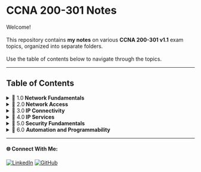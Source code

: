 # CCNA 200-301 Notes

Welcome!   
<br>
This repository contains **my notes** on various **CCNA 200-301 v1.1** exam topics, organized into separate folders.
<br>   
Use the table of contents below to navigate through the topics.

---

## Table of Contents

<details>
  <summary>📂 1.0<b> Network Fundamentals</b> </summary>
  
  &nbsp;&nbsp;&nbsp;&nbsp;&nbsp;&nbsp;&nbsp;&nbsp;&nbsp; 🔗 **1.1** [Explain the role and function of network components](./1.0%20Network%20Fundamentals/readme.md#11-explain-the-role-and-function-of-network-components)  

  &nbsp;&nbsp;&nbsp;&nbsp;&nbsp;&nbsp;&nbsp;&nbsp;&nbsp; 🔗 **1.2** [Describe characteristics of network topology architectures](./1.0%20Network%20Fundamentals/readme.md#12-describe-characteristics-of-network-topology-architectures )  

  &nbsp;&nbsp;&nbsp;&nbsp;&nbsp;&nbsp;&nbsp;&nbsp;&nbsp; 🔗 **1.3** [Compare physical interface and cabling types](./1.0%20Network%20Fundamentals/readme.md#13-compare-physical-interface-and-cabling-types)  

  &nbsp;&nbsp;&nbsp;&nbsp;&nbsp;&nbsp;&nbsp;&nbsp;&nbsp; 🔗 **1.4** [Identify interface and cable issues (collisions, errors, mismatch duplex, and/or speed)](./1.0%20Network%20Fundamentals/readme.md#14-identify-interface-and-cable-issues-collisions-errors-mismatch-duplex-andor-speed  )  

  &nbsp;&nbsp;&nbsp;&nbsp;&nbsp;&nbsp;&nbsp;&nbsp;&nbsp; 🔗 **1.5** [Compare TCP to UDP](./1.0%20Network%20Fundamentals/readme.md#15-compare-tcp-to-udp )  

  &nbsp;&nbsp;&nbsp;&nbsp;&nbsp;&nbsp;&nbsp;&nbsp;&nbsp; 🔗 **1.6** [Configure and verify IPv4 addressing and subnetting](./1.0%20Network%20Fundamentals/readme.md#16-configure-and-verify-ipv4-addressing-and-subnetting)  

  &nbsp;&nbsp;&nbsp;&nbsp;&nbsp;&nbsp;&nbsp;&nbsp;&nbsp; 🔗 **1.7** [Describe private IPv4 addressing](./1.0%20Network%20Fundamentals/readme.md#17-describe-private-ipv4-addressing)  

  &nbsp;&nbsp;&nbsp;&nbsp;&nbsp;&nbsp;&nbsp;&nbsp;&nbsp; 🔗 **1.8** [Configure and verify IPv6 addressing and prefix](./1.0%20Network%20Fundamentals/readme.md#18-configure-and-verify-ipv6-addressing-and-prefix)  

  &nbsp;&nbsp;&nbsp;&nbsp;&nbsp;&nbsp;&nbsp;&nbsp;&nbsp; 🔗 **1.9** [Describe IPv6 address types](./1.0%20Network%20Fundamentals/readme.md#19-describe-ipv6-address-and-types)  

  &nbsp;&nbsp;&nbsp;&nbsp;&nbsp;&nbsp;&nbsp;&nbsp;&nbsp; 🔗 **1.10** [Verify IP parameters for Client OS (Windows, Mac OS, Linux)](./1.0%20Network%20Fundamentals/readme.md#110-verify-ip-parameters-for-client-os-windows-mac-os-linux)  

  &nbsp;&nbsp;&nbsp;&nbsp;&nbsp;&nbsp;&nbsp;&nbsp;&nbsp; 🔗 **1.11** [Describe wireless principles](./1.0%20Network%20Fundamentals/readme.md#111-describe-wireless-principles)  

  &nbsp;&nbsp;&nbsp;&nbsp;&nbsp;&nbsp;&nbsp;&nbsp;&nbsp; 🔗 **1.12** [Explain virtualization fundamentals (server virtualization, containers, and VRFs)](./1.0%20Network%20Fundamentals/readme.md#112-explain-virtualization-fundamentals-server-virtualization-containers-and-vrfs)  

  &nbsp;&nbsp;&nbsp;&nbsp;&nbsp;&nbsp;&nbsp;&nbsp;&nbsp; 🔗 **1.13** [Describe switching concepts](./1.0%20Network%20Fundamentals/readme.md#113-describe-switching-concepts)  

</details>

<details>
  <summary>📂 2.0<b> Network Access </b></summary>

  &nbsp;&nbsp;&nbsp;&nbsp;&nbsp;&nbsp;&nbsp;&nbsp;&nbsp; 🔗 **2.1** [Configure and verify VLANs (normal range) spanning multiple switches](./2.0%20Network%20Access/readme.md#21-configure-and-verify-vlans-normal-range-spanning-multiple-switches)

  &nbsp;&nbsp;&nbsp;&nbsp;&nbsp;&nbsp;&nbsp;&nbsp;&nbsp; 🔗 **2.2** [Configure and verify interswitch connectivity](./2.0%20Network%20Access/readme.md#22-configure-and-verify-interswitch-connectivity)  

  &nbsp;&nbsp;&nbsp;&nbsp;&nbsp;&nbsp;&nbsp;&nbsp;&nbsp; 🔗 **2.3** [Configure and verify Layer 2 discovery protocols (Cisco Discovery Protocol and LLDP)](./2.0%20Network%20Access/readme.md#23-configure-and-verify-layer-2-discovery-protocols-cisco-discovery-protocol-and-lldp)  

  &nbsp;&nbsp;&nbsp;&nbsp;&nbsp;&nbsp;&nbsp;&nbsp;&nbsp; 🔗 **2.4** [Configure and verify (Layer 2/Layer 3) EtherChannel (LACP)](./2.0%20Network%20Access/readme.md#24-configure-and-verify-layer-2-&-layer-3-etherchannel-lacp) 

  &nbsp;&nbsp;&nbsp;&nbsp;&nbsp;&nbsp;&nbsp;&nbsp;&nbsp; 🔗 **2.5** [Interpret basic operations of Rapid PVST+ Spanning Tree Protocol](./2.0%20Network%20Access/readme.md#25-interpret-basic-operations-of-rapid-pvst-spanning-tree-protocol) 

  &nbsp;&nbsp;&nbsp;&nbsp;&nbsp;&nbsp;&nbsp;&nbsp;&nbsp; 🔗 **2.6** [Describe Cisco Wireless Architectures and AP modes](./2.0%20Network%20Access/readme.md#26-describe-cisco-wireless-architectures-and-ap-modes)  

  &nbsp;&nbsp;&nbsp;&nbsp;&nbsp;&nbsp;&nbsp;&nbsp;&nbsp; 🔗 **2.7** [Describe physical infrastructure connections of WLAN components (AP, WLC, access/trunk ports, and LAG)](./2.0%20Network%20Access/readme.md#27-describe-physical-infrastructure-connections-of-wlan-components-ap-wlc-access-trunk-ports-and-lag) 

  &nbsp;&nbsp;&nbsp;&nbsp;&nbsp;&nbsp;&nbsp;&nbsp;&nbsp; 🔗 2.8 [Describe network device management access (Telnet, SSH, HTTP, HTTPS, console, TACACS+/RADIUS, and cloud managed)](./2.0%20Network%20Access/readme.md#28-describe-network-device-management-access-telnet-ssh-http-https-console-tacacs-radius-and-cloud-managed)  

  &nbsp;&nbsp;&nbsp;&nbsp;&nbsp;&nbsp;&nbsp;&nbsp;&nbsp; 🔗 2.9 [Interpret the wireless LAN GUI configuration for client connectivity, such as WLAN creation, security settings, QoS profiles, and advanced settings](./2.0%20Network%20Access/readme.md#29-interpret-the-wireless-lan-gui-configuration-for-client-connectivity-such-as-wlan-creation-security-settings-qos-profiles-and-advanced-settings)  

</details>

<details>
  <summary>📂 3.0<b> IP Connectivity </b></summary>
  
  &nbsp;&nbsp;&nbsp;&nbsp;&nbsp;&nbsp;&nbsp;&nbsp;&nbsp; 🔗 **3.1** [Interpret the components of routing table](./3.0%20IP%20Connectivity/readme.md)  
  &nbsp;&nbsp;&nbsp;&nbsp;&nbsp;&nbsp;&nbsp;&nbsp;&nbsp; 🔗 **3.2** [Determine how a router makes a forwarding decision by default](./3.0%20IP%20Connectivity/readme.md)  
  &nbsp;&nbsp;&nbsp;&nbsp;&nbsp;&nbsp;&nbsp;&nbsp;&nbsp; 🔗 **3.3** [Configure and verify IPv4 and IPv6 static routing](./3.0%20IP%20Connectivity/readme.md)  
  &nbsp;&nbsp;&nbsp;&nbsp;&nbsp;&nbsp;&nbsp;&nbsp;&nbsp; 🔗 **3.4** [Configure and verify single area OSPFv2](./3.0%20IP%20Connectivity/readme.md)  
  &nbsp;&nbsp;&nbsp;&nbsp;&nbsp;&nbsp;&nbsp;&nbsp;&nbsp; 🔗 **3.5** [Describe the purpose, functions, and concepts of first hop redundancy protocols](./3.0%20IP%20Connectivity/readme.md)  
  

</details>

<details>
  <summary>📂 4.0<b> IP Services </b></summary>
  
  &nbsp;&nbsp;&nbsp;&nbsp;&nbsp;&nbsp;&nbsp;&nbsp;&nbsp; 🔗 **4.1** [Configure and verify inside source NAT using static and pools](./4.0%20IP%20Services/readme.md)  
  &nbsp;&nbsp;&nbsp;&nbsp;&nbsp;&nbsp;&nbsp;&nbsp;&nbsp; 🔗 **4.2** [Configure and verify NTP operating in a client and server mode](./4.0%20IP%20Services/readme.md)  
  &nbsp;&nbsp;&nbsp;&nbsp;&nbsp;&nbsp;&nbsp;&nbsp;&nbsp; 🔗 **4.3** [Explain the role of DHCP and DNS within the network](./4.0%20IP%20Services/readme.md)  
  &nbsp;&nbsp;&nbsp;&nbsp;&nbsp;&nbsp;&nbsp;&nbsp;&nbsp; 🔗 **4.4** [Explain the function of SNMP in network operations](./4.0%20IP%20Services/readme.md)  
  &nbsp;&nbsp;&nbsp;&nbsp;&nbsp;&nbsp;&nbsp;&nbsp;&nbsp; 🔗 **4.5** [Describe the use of syslog features including facilities and levels](./4.0%20IP%20Services/readme.md)  
  &nbsp;&nbsp;&nbsp;&nbsp;&nbsp;&nbsp;&nbsp;&nbsp;&nbsp; 🔗 **4.6** [Configure and verify DHCP client and relay](./4.0%20IP%20Services/readme.md)  
  &nbsp;&nbsp;&nbsp;&nbsp;&nbsp;&nbsp;&nbsp;&nbsp;&nbsp; 🔗 **4.7** [Explain the forwarding per-hop behavior (PHB) for QoS, such as classification, marking, queuing, congestion, policing, and shaping](./4.0%20IP%20Services/readme.md)  
  &nbsp;&nbsp;&nbsp;&nbsp;&nbsp;&nbsp;&nbsp;&nbsp;&nbsp; 🔗 **4.8** [Configure network devices for remote access using SSH](./4.0%20IP%20Services/readme.md)  
  &nbsp;&nbsp;&nbsp;&nbsp;&nbsp;&nbsp;&nbsp;&nbsp;&nbsp; 🔗 **4.9** [Describe the capabilities and functions of TFTP/FTP in the network](./4.0%20IP%20Services/readme.md)  

</details>

<details>
  <summary>📂 5.0<b> Security Fundamentals </b></summary>
  
  &nbsp;&nbsp;&nbsp;&nbsp;&nbsp;&nbsp;&nbsp;&nbsp;&nbsp; 🔗 **5.1** [Define key security concepts (threats, vulnerabilities, exploits, and mitigation techniques)](./5.0%20Security%20Fundamentals/readme.md)  
  &nbsp;&nbsp;&nbsp;&nbsp;&nbsp;&nbsp;&nbsp;&nbsp;&nbsp; 🔗 **5.2** [Describe security program elements (user awareness, training, and physical access control)](./5.0%20Security%20Fundamentals/readme.md)  
  &nbsp;&nbsp;&nbsp;&nbsp;&nbsp;&nbsp;&nbsp;&nbsp;&nbsp; 🔗 **5.3** [Configure and verify device access control using local passwords](./5.0%20Security%20Fundamentals/readme.md)  
  &nbsp;&nbsp;&nbsp;&nbsp;&nbsp;&nbsp;&nbsp;&nbsp;&nbsp; 🔗 **5.4** [Describe security password policies elements, such as management, complexity, and password alternatives (multifactor authentication, certificates, and biometrics)](./5.0%20Security%20Fundamentals/readme.md)  
  &nbsp;&nbsp;&nbsp;&nbsp;&nbsp;&nbsp;&nbsp;&nbsp;&nbsp; 🔗 **5.5** [Describe IPsec remote access and site-to-site VPNs](./5.0%20Security%20Fundamentals/readme.md)  
  &nbsp;&nbsp;&nbsp;&nbsp;&nbsp;&nbsp;&nbsp;&nbsp;&nbsp; 🔗 **5.6** [Configure and verify access control lists](./5.0%20Security%20Fundamentals/readme.md)  
  &nbsp;&nbsp;&nbsp;&nbsp;&nbsp;&nbsp;&nbsp;&nbsp;&nbsp; 🔗 **5.7** [Configure and verify Layer 2 security features (DHCP snooping, dynamic ARP inspection, and port security)](./5.0%20Security%20Fundamentals/readme.md)  
  &nbsp;&nbsp;&nbsp;&nbsp;&nbsp;&nbsp;&nbsp;&nbsp;&nbsp; 🔗 **5.8** [Compare authentication, authorization, and accounting concepts](./5.0%20Security%20Fundamentals/readme.md)  
  &nbsp;&nbsp;&nbsp;&nbsp;&nbsp;&nbsp;&nbsp;&nbsp;&nbsp; 🔗 **5.9** [Describe wireless security protocols (WPA, WPA2, and WPA3)](./5.0%20Security%20Fundamentals/readme.md)  
  &nbsp;&nbsp;&nbsp;&nbsp;&nbsp;&nbsp;&nbsp;&nbsp;&nbsp; 🔗 **5.10** [Configure and verify WLAN within the GUI using WPA2 PSK](./5.0%20Security%20Fundamentals/readme.md)  

</details>

<details>
  <summary>📂 6.0 <b>Automation and Programmability </b></summary>
  
  &nbsp;&nbsp;&nbsp;&nbsp;&nbsp;&nbsp;&nbsp;&nbsp;&nbsp; 🔗 **6.1** [Explain how automation impacts network management](./6.0%20Automation%20and%20Programmability/readme.md)  
  &nbsp;&nbsp;&nbsp;&nbsp;&nbsp;&nbsp;&nbsp;&nbsp;&nbsp; 🔗 **6.2** [Compare traditional networks with controller-based networking](./6.0%20Automation%20and%20Programmability/readme.md)  
  &nbsp;&nbsp;&nbsp;&nbsp;&nbsp;&nbsp;&nbsp;&nbsp;&nbsp; 🔗 **6.3** [Describe controller-based, software defined architecture (overlay, underlay, and fabric)](./6.0%20Automation%20and%20Programmability/readme.md)  
  &nbsp;&nbsp;&nbsp;&nbsp;&nbsp;&nbsp;&nbsp;&nbsp;&nbsp; 🔗 **6.4** [Explain AI (generative and predictive) and machine learning in network operations](./6.0%20Automation%20and%20Programmability/readme.md)  
  &nbsp;&nbsp;&nbsp;&nbsp;&nbsp;&nbsp;&nbsp;&nbsp;&nbsp; 🔗 **6.5** [Describe characteristics of REST-based APIs (authentication types, CRUD, HTTP verbs, and data encoding)](./6.0%20Automation%20and%20Programmability/readme.md)  
  &nbsp;&nbsp;&nbsp;&nbsp;&nbsp;&nbsp;&nbsp;&nbsp;&nbsp; 🔗 **6.6** [Recognize the capabilities of configuration management mechanisms, such as Ansible and Terraform](./6.0%20Automation%20and%20Programmability/readme.md)  
  &nbsp;&nbsp;&nbsp;&nbsp;&nbsp;&nbsp;&nbsp;&nbsp;&nbsp; 🔗 **6.7** [Recognize components of JSON-encoded data](./6.0%20Automation%20and%20Programmability/readme.md)  
  

</details>

---

#### 🌐 Connect With Me:
[![LinkedIn](https://img.shields.io/badge/LinkedIn-blue?style=for-the-badge&logo=LinkedIn&link=www.linkedin.com/in/hasnan-asif)](www.linkedin.com/in/hasnan-asif)
[![GitHub](https://img.shields.io/badge/GitHub-gray?style=for-the-badge&logo=Github&link=https://github.com/HasnanAsif)](https://github.com/HasnanAsif)